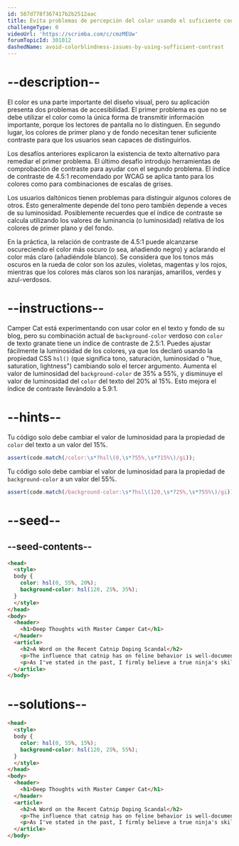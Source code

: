```yaml
---
id: 587d778f367417b2b2512aac
title: Evita problemas de percepción del color usando el suficiente contraste
challengeType: 0
videoUrl: 'https://scrimba.com/c/cmzMEUw'
forumTopicId: 301012
dashedName: avoid-colorblindness-issues-by-using-sufficient-contrast
---
```


# --description--

El color es una parte importante del diseño visual, pero su aplicación presenta dos problemas de accesibilidad. El primer problema es que no se debe utilizar el color como la única forma de transmitir información importante, porque los lectores de pantalla no lo distinguen. En segundo lugar, los colores de primer plano y de fondo necesitan tener suficiente contraste para que los usuarios sean capaces de distinguirlos.

Los desafíos anteriores explicaron la existencia de texto alternativo para remediar el primer problema. El último desafío introdujo herramientas de comprobación de contraste para ayudar con el segundo problema. El índice de contraste de 4.5:1 recomendado por WCAG se aplica tanto para los colores como para combinaciones de escalas de grises.

Los usuarios daltónicos tienen problemas para distinguir algunos colores de otros. Esto generalmente depende del tono pero también depende a veces de su luminosidad. Posiblemente recuerdes que el índice de contraste se calcula utilizando los valores de luminancia (o luminosidad) relativa de los colores de primer plano y del fondo.

En la práctica, la relación de contraste de 4.5:1 puede alcanzarse oscureciendo el color más oscuro (o sea, añadiendo negro) y aclarando el color más claro (añadiéndole blanco). Se considera que los tonos más oscuros en la rueda de color son los azules, violetas, magentas y los rojos, mientras que los colores más claros son los naranjas, amarillos, verdes y azul-verdosos.

# --instructions--

Camper Cat está experimentando con usar color en el texto y fondo de su blog, pero su combinación actual de `background-color` verdoso con `color` de texto granate tiene un índice de contraste de 2.5:1. Puedes ajustar fácilmente la luminosidad de los colores, ya que los declaró usando la propiedad CSS `hsl()` (que significa tono, saturación, luminosidad o "hue, saturation, lightness") cambiando solo el tercer argumento. Aumenta el valor de luminosidad del `background-color` de 35% a 55%, y disminuye el valor de luminosidad del `color` del texto del 20% al 15%. Esto mejora el índice de contraste llevándolo a 5.9:1.

# --hints--

Tu código solo debe cambiar el valor de luminosidad para la propiedad de `color` del texto a un valor del 15%.

```js
assert(code.match(/color:\s*?hsl\(0,\s*?55%,\s*?15%\)/gi));
```

Tu código solo debe cambiar el valor de luminosidad para la propiedad de `background-color` a un valor del 55%.

```js
assert(code.match(/background-color:\s*?hsl\(120,\s*?25%,\s*?55%\)/gi));
```

# --seed--

## --seed-contents--

```html
<head>
  <style>
  body {
    color: hsl(0, 55%, 20%);
    background-color: hsl(120, 25%, 35%);
  }
  </style>
</head>
<body>
  <header>
    <h1>Deep Thoughts with Master Camper Cat</h1>
  </header>
  <article>
    <h2>A Word on the Recent Catnip Doping Scandal</h2>
    <p>The influence that catnip has on feline behavior is well-documented, and its use as an herbal supplement in competitive ninja circles remains controversial. Once again, the debate to ban the substance is brought to the public's attention after the high-profile win of Kittytron, a long-time proponent and user of the green stuff, at the Claw of Fury tournament.</p>
    <p>As I've stated in the past, I firmly believe a true ninja's skills must come from within, with no external influences. My own catnip use shall continue as purely recreational.</p>
  </article>
</body>
```

# --solutions--

```html
<head>
  <style>
  body {
    color: hsl(0, 55%, 15%);
    background-color: hsl(120, 25%, 55%);
  }
  </style>
</head>
<body>
  <header>
    <h1>Deep Thoughts with Master Camper Cat</h1>
  </header>
  <article>
    <h2>A Word on the Recent Catnip Doping Scandal</h2>
    <p>The influence that catnip has on feline behavior is well-documented, and its use as an herbal supplement in competitive ninja circles remains controversial. Once again, the debate to ban the substance is brought to the public's attention after the high-profile win of Kittytron, a long-time proponent and user of the green stuff, at the Claw of Fury tournament.</p>
    <p>As I've stated in the past, I firmly believe a true ninja's skills must come from within, with no external influences. My own catnip use shall continue as purely recreational.</p>
  </article>
</body>
```
